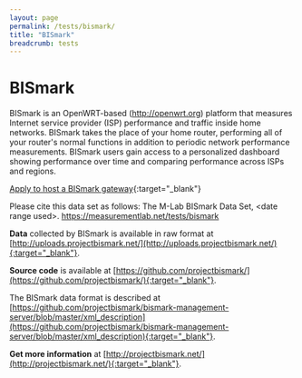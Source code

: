 ```yaml
---
layout: page
permalink: /tests/bismark/
title: "BISmark"
breadcrumb: tests
---
```


# BISmark

BISmark is an OpenWRT-based (http://openwrt.org) platform that measures Internet service provider (ISP) performance and traffic inside home networks. BISmark takes the place of your home router, performing all of your router's normal functions in addition to periodic network performance measurements. BISmark users gain access to a personalized dashboard showing performance over time and comparing performance across ISPs and regions.

[Apply to host a BISmark gateway](http://projectbismark.net/){:target="_blank"}

Please cite this data set as follows: The M-Lab BISmark Data Set, &lt;date range used&gt;. https://measurementlab.net/tests/bismark

**Data** collected by BISmark is available in raw format at [http://uploads.projectbismark.net/](http://uploads.projectbismark.net/){:target="_blank"}.

**Source code** is available at [https://github.com/projectbismark/](https://github.com/projectbismark/){:target="_blank"}.

The BISmark data format is described at [https://github.com/projectbismark/bismark-management-server/blob/master/xml_description](https://github.com/projectbismark/bismark-management-server/blob/master/xml_description){:target="_blank"}.

**Get more information** at [http://projectbismark.net/](http://projectbismark.net/){:target="_blank"}.